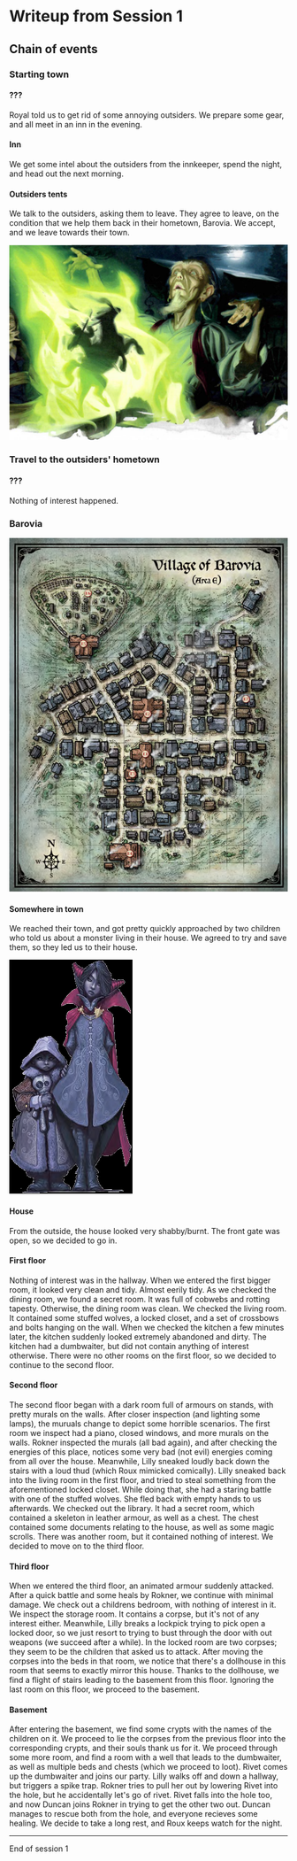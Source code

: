 # Writeup from Session 1

## Chain of events

### Starting town

#### ???

Royal told us to get rid of some annoying outsiders.
We prepare some gear, and all meet in an inn in the evening.

#### Inn

We get some intel about the outsiders from the innkeeper, spend the night, and head out the next morning.

#### Outsiders tents

We talk to the outsiders, asking them to leave.
They agree to leave, on the condition that we help them back in their hometown, Barovia.
We accept, and we leave towards their town.

![Elder at the campfire](images/campfire.png)

### Travel to the outsiders' hometown

#### ???

Nothing of interest happened.

### Barovia

![Map of Barovia](images/barovia.png)

#### Somewhere in town

We reached their town, and got pretty quickly approached by two children who told us about a monster living in their house.
We agreed to try and save them, so they led us to their house.

![Image of the two children](images/children.png)

#### House

From the outside, the house looked very shabby/burnt.
The front gate was open, so we decided to go in.

#### First floor

Nothing of interest was in the hallway.
When we entered the first bigger room, it looked very clean and tidy. Almost eerily tidy.
As we checked the dining room, we found a secret room. It was full of cobwebs and rotting tapesty. Otherwise, the dining room was clean.
We checked the living room. It contained some stuffed wolves, a locked closet, and a set of crossbows and bolts hanging on the wall.
When we checked the kitchen a few minutes later, the kitchen suddenly looked extremely abandoned and dirty.
The kitchen had a dumbwaiter, but did not contain anything of interest otherwise.
There were no other rooms on the first floor, so we decided to continue to the second floor.

#### Second floor

The second floor began with a dark room full of armours on stands, with pretty murals on the walls. After closer inspection (and lighting some lamps), the muruals change to depict some horrible scenarios.
The first room we inspect had a piano, closed windows, and more murals on the walls.
Rokner inspected the murals (all bad again), and after checking the energies of this place, notices some very bad (not evil) energies coming from all over the house.
Meanwhile, Lilly sneaked loudly back down the stairs with a loud thud (which Roux mimicked comically).
Lilly sneaked back into the living room in the first floor, and tried to steal something from the aforementioned locked closet. While doing that, she had a staring battle with one of the stuffed wolves. She fled back with empty hands to us afterwards.
We checked out the library. It had a secret room, which contained a skeleton in leather armour, as well as a chest. The chest contained some documents relating to the house, as well as some magic scrolls.
There was another room, but it contained nothing of interest.
We decided to move on to the third floor.

#### Third floor

When we entered the third floor, an animated armour suddenly attacked.
After a quick battle and some heals by Rokner, we continue with minimal damage.
We check out a childrens bedroom, with nothing of interest in it.
We inspect the storage room. It contains a corpse, but it's not of any interest either.
Meanwhile, Lilly breaks a lockpick trying to pick open a locked door, so we just resort to trying to bust through the door with out weapons (we succeed after a while).
In the locked room are two corpses; they seem to be the children that asked us to attack.
After moving the corpses into the beds in that room, we notice that there's a dollhouse in this room that seems to exactly mirror this house.
Thanks to the dollhouse, we find a flight of stairs leading to the basement from this floor.
Ignoring the last room on this floor, we proceed to the basement.

#### Basement

After entering the basement, we find some crypts with the names of the children on it.
We proceed to lie the corpses from the previous floor into the corresponding crypts, and their souls thank us for it.
We proceed through some more room, and find a room with a well that leads to the dumbwaiter, as well as multiple beds and chests (which we proceed to loot).
Rivet comes up the dumbwaiter and joins our party.
Lilly walks off and down a hallway, but triggers a spike trap.
Rokner tries to pull her out by lowering Rivet into the hole, but he accidentally let's go of rivet.
Rivet falls into the hole too, and now Duncan joins Rokner in trying to get the other two out.
Duncan manages to rescue both from the hole, and everyone recieves some healing.
We decide to take a long rest, and Roux keeps watch for the night.

---

End of session 1
